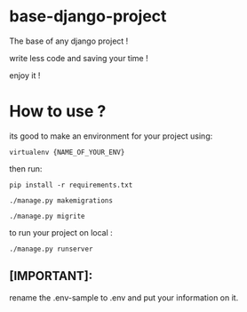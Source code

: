 # base-django-project
The base of any django project !

write less code and saving your time !

enjoy it !

# How to use ?
its good to make an environment for your project using:

`virtualenv {NAME_OF_YOUR_ENV}`

then run:

`pip install -r requirements.txt`

`./manage.py makemigrations`

`./manage.py migrite`

to run your project on local : 

`./manage.py runserver`


## [IMPORTANT]: 
rename the .env-sample to .env and put your information on it.
